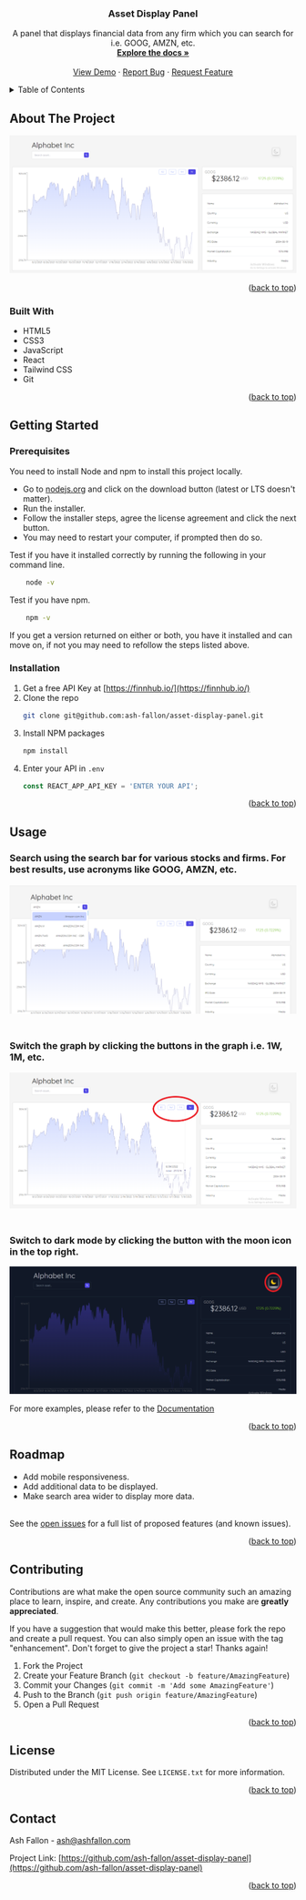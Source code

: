 <div id="top"></div>

<h3 align="center">Asset Display Panel</h3>

  <p align="center">
    A panel that displays financial data from any firm which you can search for i.e. GOOG, AMZN, etc.
    <br />
    <a href="https://github.com/ash-fallon/asset-display-panel"><strong>Explore the docs »</strong></a>
    <br />
    <br />
    <a href="https://ashfallon-asset-display-panel.netlify.app/">View Demo</a>
    ·
    <a href="https://github.com/ash-fallon/asset-display-panel/issues">Report Bug</a>
    ·
    <a href="https://github.com/ash-fallon/asset-display-panel/issues">Request Feature</a>
  </p>
</div>

<!-- TABLE OF CONTENTS -->
<details>
  <summary>Table of Contents</summary>
  <ol>
    <li>
      <a href="#about-the-project">About The Project</a>
      <ul>
        <li><a href="#built-with">Built With</a></li>
      </ul>
    </li>
    <li>
      <a href="#getting-started">Getting Started</a>
      <ul>
        <li><a href="#prerequisites">Prerequisites</a></li>
        <li><a href="#installation">Installation</a></li>
      </ul>
    </li>
    <li><a href="#usage">Usage</a></li>
    <li><a href="#roadmap">Roadmap</a></li>
    <li><a href="#contributing">Contributing</a></li>
    <li><a href="#license">License</a></li>
    <li><a href="#contact">Contact</a></li>
    <li><a href="#acknowledgments">Acknowledgments</a></li>
  </ol>
</details>

<!-- ABOUT THE PROJECT -->

## About The Project

![Asset Display Panel Screen Shot](src/img/screenshot.png)

<p align="right">(<a href="#top">back to top</a>)</p>

### Built With

- HTML5
- CSS3
- JavaScript
- React
- Tailwind CSS
- Git

<p align="right">(<a href="#top">back to top</a>)</p>

<!-- GETTING STARTED -->

## Getting Started

### Prerequisites

You need to install Node and npm to install this project locally.

- Go to [nodejs.org](https://nodejs.org/en/) and click on the download button (latest or LTS doesn't matter).
- Run the installer.
- Follow the installer steps, agree the license agreement and click the next button.
- You may need to restart your computer, if prompted then do so.
  <br>

Test if you have it installed correctly by running the following in your command line.

```sh
    node -v
```

Test if you have npm.

```sh
    npm -v
```

If you get a version returned on either or both, you have it installed and can move on, if not you may need to refollow the steps listed above.

### Installation

1. Get a free API Key at [https://finnhub.io/](https://finnhub.io/)
2. Clone the repo
   ```sh
   git clone git@github.com:ash-fallon/asset-display-panel.git
   ```
3. Install NPM packages
   ```sh
   npm install
   ```
4. Enter your API in `.env`
   ```js
   const REACT_APP_API_KEY = 'ENTER YOUR API';
   ```

<p align="right">(<a href="#top">back to top</a>)</p>

<!-- USAGE EXAMPLES -->

## Usage

### Search using the search bar for various stocks and firms. For best results, use acronyms like GOOG, AMZN, etc.

![Asset Display Panel Screen Shot](src/img/search.png)

### <br> Switch the graph by clicking the buttons in the graph i.e. 1W, 1M, etc.

![Asset Display Panel Screen Shot](src/img/graphbuttons.png)

### <br> Switch to dark mode by clicking the button with the moon icon in the top right.

![Asset Display Panel Screen Shot](src/img/darkmode.png)

For more examples, please refer to the [Documentation](https://github.com/ash-fallon/asset-display-panel)

<p align="right">(<a href="#top">back to top</a>)</p>

<!-- ROADMAP -->

## Roadmap

- Add mobile responsiveness.
- Add additional data to be displayed.
- Make search area wider to display more data.

<br>See the [open issues](https://github.com/github_username/repo_name/issues) for a full list of proposed features (and known issues).

<p align="right">(<a href="#top">back to top</a>)</p>

<!-- CONTRIBUTING -->

## Contributing

Contributions are what make the open source community such an amazing place to learn, inspire, and create. Any contributions you make are **greatly appreciated**.

If you have a suggestion that would make this better, please fork the repo and create a pull request. You can also simply open an issue with the tag "enhancement".
Don't forget to give the project a star! Thanks again!

1. Fork the Project
2. Create your Feature Branch (`git checkout -b feature/AmazingFeature`)
3. Commit your Changes (`git commit -m 'Add some AmazingFeature'`)
4. Push to the Branch (`git push origin feature/AmazingFeature`)
5. Open a Pull Request

<p align="right">(<a href="#top">back to top</a>)</p>

<!-- LICENSE -->

## License

Distributed under the MIT License. See `LICENSE.txt` for more information.

<p align="right">(<a href="#top">back to top</a>)</p>

<!-- CONTACT -->

## Contact

Ash Fallon - ash@ashfallon.com

Project Link: [https://github.com/ash-fallon/asset-display-panel](https://github.com/ash-fallon/asset-display-panel)

<p align="right">(<a href="#top">back to top</a>)</p>

<!-- MARKDOWN LINKS & IMAGES -->
<!-- https://www.markdownguide.org/basic-syntax/#reference-style-links -->

[contributors-shield]: https://img.shields.io/github/contributors/github_username/repo_name.svg?style=for-the-badge
[contributors-url]: https://github.com/github_username/repo_name/graphs/contributors
[forks-shield]: https://img.shields.io/github/forks/github_username/repo_name.svg?style=for-the-badge
[forks-url]: https://github.com/github_username/repo_name/network/members
[stars-shield]: https://img.shields.io/github/stars/github_username/repo_name.svg?style=for-the-badge
[stars-url]: https://github.com/github_username/repo_name/stargazers
[issues-shield]: https://img.shields.io/github/issues/github_username/repo_name.svg?style=for-the-badge
[issues-url]: https://github.com/github_username/repo_name/issues
[license-shield]: https://img.shields.io/github/license/github_username/repo_name.svg?style=for-the-badge
[license-url]: https://github.com/github_username/repo_name/blob/master/LICENSE.txt
[linkedin-shield]: https://img.shields.io/badge/-LinkedIn-black.svg?style=for-the-badge&logo=linkedin&colorB=555
[linkedin-url]: https://linkedin.com/in/linkedin_username
[react.js]: https://img.shields.io/badge/React-20232A?style=for-the-badge&logo=react&logoColor=61DAFB
[react-url]: https://reactjs.org/
[tailwind.css]: src/img/tailwind.png
